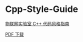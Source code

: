 # Cpp-Style-Guide

[物联网实验室 C++ 代码风格指南](https://github.com/NCIST-IoT-Lab/Cpp-Style-Guide/blob/main/NCIST-IoT-Lab-Cpp-Style-Guide.md)

[PDF 下载](https://github.com/NCIST-IoT-Lab/Cpp-Style-Guide/releases/download/v1.0-231119/NCIST-IoT-Lab-Cpp-Style-Guide.pdf)
